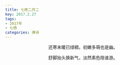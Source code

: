 ```yaml
---
title: 七绝二月二
key: 2017.2.27
tags: 
- 2017年 
- 七绝
categories: 律诗
---
```


<p align="center">还寒未暖已绿稠，初嫩多萌也是幽。
</p>
<p align="center">舒脚抬头换新气，淡然素色陪谁游。
</p>
